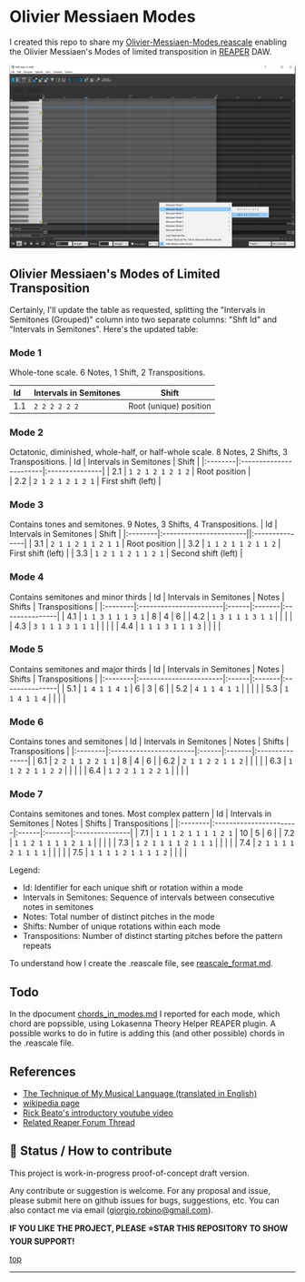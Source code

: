 # Olivier Messiaen Modes

I created this repo to share my [Olivier-Messiaen-Modes.reascale](Olivier-Messiaen-Modes.reascale)
enabling the Olivier Messiaen's Modes of limited transposition in [REAPER](https://www.reaper.fm/) DAW.

![](img/screenshot.png)


## Olivier Messiaen's Modes of Limited Transposition

Certainly, I'll update the table as requested, splitting the "Intervals in Semitones (Grouped)" column into two separate columns: "Shft Id" and "Intervals in Semitones". Here's the updated table:

### Mode 1
Whole-tone scale. 6 Notes, 1 Shift, 2 Transpositions.

| Id | Intervals in Semitones | Shift |
|:--------|:-----------------------|---------------|
| 1.1     | `2 2 2 2 2 2`          | Root (unique) position |

### Mode 2
Octatonic, diminished, whole-half, or half-whole scale. 8 Notes, 2 Shifts, 3 Transpositions.
| Id | Intervals in Semitones | Shift |
|:--------|:-----------------------|:---------------|
| 2.1     | `1 2 1 2 1 2 1 2`      | Root position  |  
| 2.2     | `2 1 2 1 2 1 2 1`      | First shift (left)    |

### Mode 3
Contains tones and semitones. 9 Notes, 3 Shifts, 4 Transpositions.
| Id | Intervals in Semitones | Shift |
|:--------|:-----------------------||:---------------|
| 3.1     | `2 1 1 2 1 1 2 1 1`    | Root position              | 
| 3.2     | `1 1 2 1 1 2 1 1 2`    | First shift (left)               |
| 3.3     | `1 2 1 1 2 1 1 2 1`    | Second shift (left)               | 

### Mode 4
Contains semitones and minor thirds
| Id | Intervals in Semitones | Notes | Shifts | Transpositions |
|:--------|:-----------------------|:------|:-------|:---------------|
| 4.1     | `1 1 3 1 1 1 3 1`      | 8     | 4      | 6              | 
| 4.2     | `1 3 1 1 1 3 1 1`      |       |        |                | 
| 4.3     | `3 1 1 1 3 1 1 1`      |       |        |                |
| 4.4     | `1 1 1 3 1 1 1 3`      |       |        |                |

### Mode 5
Contains semitones and major thirds
| Id | Intervals in Semitones | Notes | Shifts | Transpositions |
|:--------|:-----------------------|:------|:-------|:---------------|
| 5.1     | `1 4 1 1 4 1`          | 6     | 3      | 6              | 
| 5.2     | `4 1 1 4 1 1`          |       |        |                | 
| 5.3     | `1 1 4 1 1 4`          |       |        |                | 

### Mode 6
 Contains tones and semitones
| Id | Intervals in Semitones | Notes | Shifts | Transpositions | 
|:--------|:-----------------------|:------|:-------|:---------------|
| 6.1     | `2 2 1 1 2 2 1 1`      | 8     | 4      | 6              |
| 6.2     | `2 1 1 2 2 1 1 2`      |       |        |                |
| 6.3     | `1 1 2 2 1 1 2 2`      |       |        |                |
| 6.4     | `1 2 2 1 1 2 2 1`      |       |        |                |

### Mode 7
Contains semitones and tones. Most complex pattern
| Id | Intervals in Semitones | Notes | Shifts | Transpositions |
|:--------|:-----------------------|:------|:-------|:---------------|
| 7.1     | `1 1 1 2 1 1 1 1 2 1`  | 10    | 5      | 6              |
| 7.2     | `1 1 2 1 1 1 1 2 1 1`  |       |        |                |
| 7.3     | `1 2 1 1 1 1 2 1 1 1`  |       |        |                |
| 7.4     | `2 1 1 1 1 2 1 1 1 1`  |       |        |                |
| 7.5     | `1 1 1 1 2 1 1 1 1 2`  |       |        |                |

Legend:
- Id: Identifier for each unique shift or rotation within a mode
- Intervals in Semitones: Sequence of intervals between consecutive notes in semitones
- Notes: Total number of distinct pitches in the mode
- Shifts: Number of unique rotations within each mode
- Transpositions: Number of distinct starting pitches before the pattern repeats

To understand how I create the .reascale file, see [reascale_format.md](reascale_format.md).

## Todo 
In the dpocument [chords_in_modes.md](chords_in_modes.md) I reported for each mode, which chord are popssible, using Lokasenna Theory Helper REAPER plugin. 
A possible works to do in futire is adding this (and other possible) chords in the .reascale file.

## References

- [The Technique of My Musical Language (translated in English)](https://monoskop.org/images/5/50/Messiaen_Olivier_The_Technique_of_My_Musical_Language.pdf)
- [wikipedia page](https://en.wikipedia.org/wiki/Mode_of_limited_transposition)
- [Rick Beato's introductory youtube video](https://www.youtube.com/watch?v=nCXxV7eDEPc)
- [Related Reaper Forum Thread](https://forum.cockos.com/showthread.php?p=2807156#post2807156)

## 🙏 Status / How to contribute

This project is work-in-progress proof-of-concept draft version.

Any contribute or suggestion is welcome.
For any proposal and issue, please submit here on github issues for bugs, suggestions, etc.
You can also contact me via email (giorgio.robino@gmail.com).

**IF YOU LIKE THE PROJECT, PLEASE ⭐️STAR THIS REPOSITORY TO SHOW YOUR SUPPORT!**


[top](/#)

---
